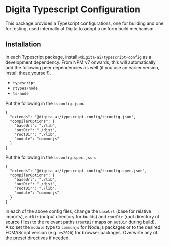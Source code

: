 
# Digita Typescript Configuration

This package provides a Typescript configurations, one for building and one for testing, used internally at Digita to adopt a uniform build mechanism.

## Installation

In each Typescript package, install `@digita-ai/typescript-config` as a development dependency. From NPM v7 onwards, this will automatically add the following peer dependencies as well (if you use an earlier version, install these yourself). 

- `typescript`
- `@types/node`
- `ts-node`

Put the following in the `tsconfig.json`.

```
{
  "extends": "@digita-ai/typescript-config/tsconfig.json",
  "compilerOptions": {
    "baseUrl": "./lib",
    "outDir": "./dist",
    "rootDir": "./lib",
    "module": "commonjs"
  }
}
```

Put the following in the `tsconfig.spec.json`.

```
{
  "extends": "@digita-ai/typescript-config/tsconfig.spec.json",
  "compilerOptions": {
    "baseUrl": "./lib",
    "outDir": "./dist",
    "rootDir": "./lib",
    "module": "commonjs"
  }
}
```

In each of the above config files, change the `baseUrl` (base for relative imports), `outDir` (output directory for builds) and `rootDir` (root directory of source files) to the relevant paths (`rootDir` maps on `outDir` during build). Also set the `module` type to `commonjs` for Node.js packages or to the desired ECMAScript version (e.g. `es2020`) for browser packages. Overwrite any of the preset directives if needed.